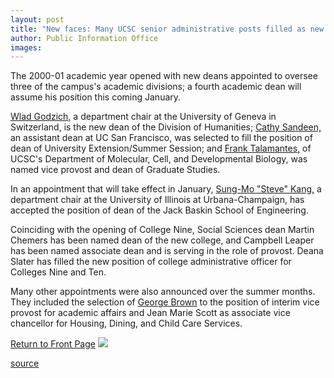 ```yaml
---
layout: post
title: "New faces: Many UCSC senior administrative posts filled as new year begins"
author: Public Information Office
images:
---
```


The 2000-01 academic year opened with new deans appointed to oversee three of the campus's academic divisions; a fourth academic dean will assume his position this coming January.   
  
[Wlad Godzich,][1] a department chair at the University of Geneva in Switzerland, is the new dean of the Division of Humanities; [Cathy Sandeen,][2] an assistant dean at UC San Francisco, was selected to fill the position of dean of University Extension/Summer Session; and [Frank Talamantes,][3] of UCSC's Department of Molecular, Cell, and Developmental Biology, was named vice provost and dean of Graduate Studies.  
  
In an appointment that will take effect in January, [Sung-Mo "Steve" Kang,][4] a department chair at the University of Illinois at Urbana-Champaign, has accepted the position of dean of the Jack Baskin School of Engineering.  
  
Coinciding with the opening of College Nine, Social Sciences dean Martin Chemers has been named dean of the new college, and Campbell Leaper has been named associate dean and is serving in the role of provost. Deana Slater has filled the new position of college administrative officer for Colleges Nine and Ten.  
  
Many other appointments were also announced over the summer months. They included the selection of [George Brown][5] to the position of interim vice provost for academic affairs and Jean Marie Scott as associate vice chancellor for Housing, Dining, and Child Care Services.   
  
[Return to Front Page][6] ![ ][7]

[1]: http://www.ucsc.edu/news_events/messages/00-01/human_dean.07-21.htm
[2]: http://www.ucsc.edu/news_events/messages/00-01/dean.sandeen.08-17.htm
[3]: http://www.ucsc.edu/news_events/messages/00-01/grad_dean.07-24.htm
[4]: http://www.ucsc.edu/news_events/messages/00-01/engin_dean.08-04.htm
[5]: http://www.ucsc.edu/news_events/messages/00-01/vice_provost.07-11.htm
[6]: ../../index.html
[7]: ../../images/trans.gif

[source](http://www1.ucsc.edu/currents/00-01/10-02/appoint.html "Permalink to appoint")
